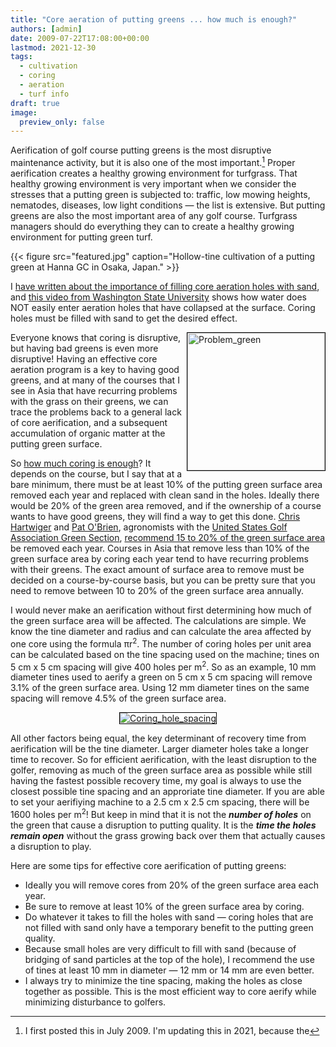 ```yaml
---
title: "Core aeration of putting greens ... how much is enough?"
authors: [admin] 
date: 2009-07-22T17:08:00+00:00
lastmod: 2021-12-30
tags:
  - cultivation
  - coring
  - aeration
  - turf info
draft: true
image:
  preview_only: false
---
```


Aerification of golf course putting greens is the most disruptive maintenance activity, but it is also one of the most important.[^1] Proper aerification creates a healthy growing environment for turfgrass. That healthy growing environment is very important when we consider the stresses that a putting green is subjected to: traffic, low mowing heights, nematodes, diseases, low light conditions &#8212; the list is extensive. But putting greens are also the most important area of any golf course. Turfgrass managers should do everything they can to create a healthy growing environment for putting green turf.

[^1]: I first posted this in July 2009. I'm updating this in 2021, because the 

{{< figure src="featured.jpg" caption="Hollow-tine cultivation of a putting green at Hanna GC in Osaka, Japan." >}}



I [have written about the importance of filling core aeration holes with sand][1], and [this video from Washington State University][2] shows how water does NOT easily enter aeration holes that have collapsed at the surface. Coring holes must be filled with sand to get the desired effect. 

<a href="http://micahwoods.typepad.com/.a/6a00e553d5d11088330115722e9ef5970b-pi" style="float: right;"><img alt="Problem_green" class="at-xid-6a00e553d5d11088330115722e9ef5970b " src="http://wp1.asianturfgrass.com/wp-content/uploads/2021/04/img_606c490d73e18.jpg" style="border: 1px solid black; margin: 0px 0px 5px 5px; width: 220px;" title="Problem_green" /></a> Everyone knows that coring is disruptive, but having bad greens is even more disruptive! Having an effective core aeration program is a key to having good greens, and at many of the courses that I see in Asia that have recurring problems with the grass on their greens, we can trace the problems back to a general lack of core aerification, and a subsequent accumulation of organic matter at the putting green surface.

So [how much coring is enough][3]? It depends on the course, but I say that at a bare minimum, there must be at least 10% of the putting green surface area removed each year and replaced with clean sand in the holes. Ideally there would be 20% of the green area removed, and if the ownership of a course wants to have good greens, they will find a way to get this done. [Chris Hartwiger][4] and [Pat O'Brien][5], agronomists with the [United States Golf Association Green Section][6], [recommend 15 to 20% of the green surface area][3] be removed each year. Courses in Asia that remove less than 10% of the green surface area by coring each year tend to have recurring problems with their greens. The exact amount of surface area to remove must be decided on a course-by-course basis, but you can be pretty sure that you need to remove between 10 to 20% of the green surface area annually.

I would never make an aerification without first determining how much of the green surface area will be affected. The calculations are simple. We know the tine diameter and radius and can calculate the area affected by one core using the formula πr<sup>2</sup>. The number of coring holes per unit area can be calculated based on the tine spacing used on the machine; tines on 5 cm x 5 cm spacing will give 400 holes per m<sup>2</sup>. So as an example, 10 mm diameter tines used to aerify a green on 5 cm x 5 cm spacing will remove 3.1% of the green surface area. Using 12 mm diameter tines on the same spacing will remove 4.5% of the green surface area.&#0160;

<p style="text-align: center;">
  <a href="http://micahwoods.typepad.com/.a/6a00e553d5d11088330115713a19c5970c-pi" style="display: inline;"><img alt="Coring_hole_spacing" border="0" class="at-xid-6a00e553d5d11088330115713a19c5970c " src="http://wp1.asianturfgrass.com/wp-content/uploads/2021/04/img_606c490dd7530.jpg" style="border: 1px solid black;" title="Coring_hole_spacing" /></a>
</p>

All other factors being equal, the key determinant of recovery time from aerification will be the tine diameter. Larger diameter holes take a longer time to recover. So for efficient aerification, with the least disruption to the golfer, removing as much of the green surface area as possible while still having the fastest possible recovery time, my goal is always to use the closest possible tine spacing and an approriate tine diameter. If you are able to set your aerifiying machine to a 2.5 cm x 2.5 cm spacing, there will be 1600 holes per m<sup>2</sup>! But keep in mind that it is not the _**number of holes**_ on the green that cause a disruption to putting quality. It is the _**time the holes remain open**_ without the grass growing back over them that actually causes a disruption to play. 

Here are some tips for effective core aerification of putting greens:

  * Ideally you will remove cores from 20% of the green surface area each year.
  * Be sure to remove at least 10% of the green surface area by coring.
  * Do whatever it takes to fill the holes with sand &#8212; coring holes that are not filled with sand only have a temporary benefit to the putting green quality.
  * Because small holes are very difficult to fill with sand (because of bridging of sand particles at the top of the hole), I recommend the use of tines at least 10 mm in diameter &#8212; 12 mm or 14 mm are even better.
  * I always try to minimize the tine spacing, making the holes as close together as possible. This is the most efficient way to core aerify while minimizing disturbance to golfers.

 [1]: http://www.blog.asianturfgrass.com/2009/07/fill-aerification-holes-with-sand.html
 [2]: http://www.flickr.com/photos/33876864@N03/3728280511/
 [3]: http://turf.lib.msu.edu/2000s/2001/010708.pdf
 [4]: http://www.usga.org/course_care/staff/Chris-Hartwiger/
 [5]: http://www.usga.org/course_care/staff/Patrick-M--O-Brien/
 [6]: http://www.usga.org/Course.aspx?id=7800#show=23805

